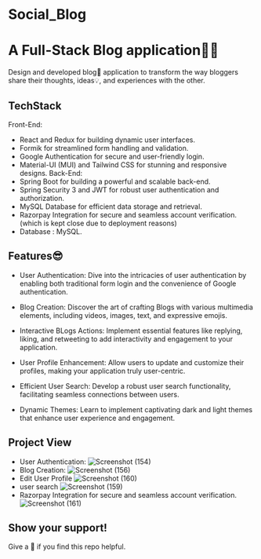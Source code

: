 
# Social_Blog
# A Full-Stack Blog application👨‍💻
Design and developed blog📸 application to transform the way bloggers share their thoughts, ideas💡, and experiences with the other.
## TechStack
Front-End:
- React and Redux for building dynamic user interfaces.
- Formik for streamlined form handling and validation.
- Google Authentication for secure and user-friendly login.
- Material-UI (MUI) and Tailwind CSS for stunning and responsive designs.
Back-End:
- Spring Boot for building a powerful and scalable back-end.
- Spring Security 3 and JWT for robust user authentication and authorization.
- MySQL Database for efficient data storage and retrieval.
- Razorpay Integration for secure and seamless account verification.(which is kept close due to deployment reasons)
- Database : MySQL.

## Features😎 
- User Authentication: Dive into the intricacies of user authentication by enabling both traditional form login and the convenience of Google authentication.

- Blog Creation: Discover the art of crafting Blogs with various multimedia elements, including videos, images, text, and expressive emojis.

- Interactive BLogs Actions: Implement essential features like replying, liking, and retweeting to add interactivity and engagement to your application.
- User Profile Enhancement: Allow users to update and customize their profiles, making your application truly user-centric.

- Efficient User Search: Develop a robust user search functionality, facilitating seamless connections between users.

- Dynamic Themes: Learn to implement captivating dark and light themes that enhance user experience and engagement.
## Project View
-  User Authentication:
![Screenshot (154)](https://github.com/user-attachments/assets/92b952c9-7622-43b0-97a8-7c26d9cfabd3)
- Blog Creation:
![Screenshot (156)](https://github.com/user-attachments/assets/f6f27836-2272-4f9f-8ee7-1813625b7477)
- Edit User Profile
![Screenshot (160)](https://github.com/user-attachments/assets/bbd47790-520e-409c-b9f0-3f21fcc9b399)
- user search
![Screenshot (159)](https://github.com/user-attachments/assets/feb99796-c643-4e44-8f89-5bd7cba50444)
- Razorpay Integration for secure and seamless account verification.
![Screenshot (161)](https://github.com/user-attachments/assets/27c1ddfd-6693-4e25-836e-7af9467ea81d)
## Show your support!

Give a 🌟 if you find this repo helpful.

